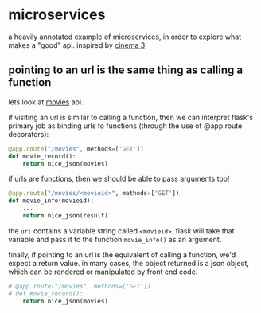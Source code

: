 # microservices
a heavily annotated example of microservices, in order to explore what makes a "good" api. inspired by [cinema 3](https://github.com/umermansoor/microservices)

## pointing to an url is the same thing as calling a function
lets look at [movies](https://github.com/mynameisvinn/pyrestful/blob/master/services/movies.py) api. 

if visiting an url is similar to calling a function, then we can interpret flask's primary job as binding urls to functions (through the use of @app.route decorators):
```python
@app.route("/movies", methods=['GET'])
def movie_record():
    return nice_json(movies)
```
if urls are functions, then we should be able to pass arguments too! 
```python
@app.route("/movies/<movieid>", methods=['GET'])
def movie_info(movieid):
    ...
    return nice_json(result)
```
the `url` contains a variable string called `<movieid>`. flask will take that variable and pass it to the function `movie_info()` as an argument.


finally, if pointing to an url is the equivalent of calling a function, we'd expect a return value. in many cases, the object returned is a json object, which can be rendered or manipulated by front end code.
```python
# @app.route("/movies", methods=['GET'])
# def movie_record():
    return nice_json(movies)
```